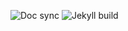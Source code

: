 ![Doc sync](https://github.com/tugrulates/blog/actions/workflows/publish.yml/badge.svg)
![Jekyll build](https://github.com/tugrulates/tugrulates.github.io/actions/workflows/jekyll.yml/badge.svg)
